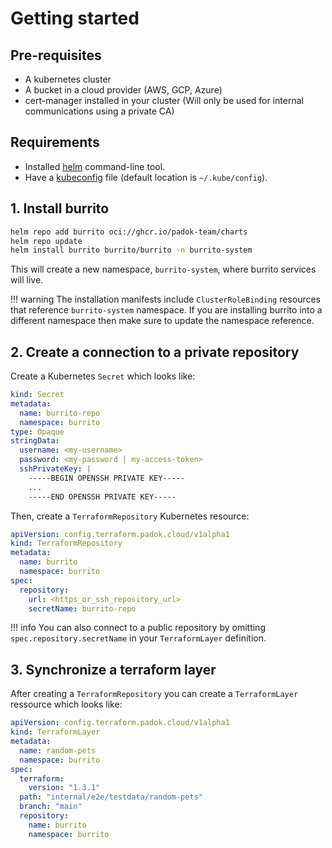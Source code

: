 # Getting started

## Pre-requisites

- A kubernetes cluster
- A bucket in a cloud provider (AWS, GCP, Azure)
- cert-manager installed in your cluster (Will only be used for internal communications using a private CA)

## Requirements

- Installed [helm](https://helm.sh/docs/intro/install/) command-line tool.
- Have a [kubeconfig](https://kubernetes.io/docs/tasks/access-application-cluster/configure-access-multiple-clusters/) file (default location is `~/.kube/config`).

## 1. Install burrito

```bash
helm repo add burrito oci://ghcr.io/padok-team/charts
helm repo update
helm install burrito burrito/burrito -n burrito-system
```

This will create a new namespace, `burrito-system`, where burrito services will live.

!!! warning
    The installation manifests include `ClusterRoleBinding` resources that reference `burrito-system` namespace. If you are installing burrito into a different namespace then make sure to update the namespace reference.

## 2. Create a connection to a private repository

Create a Kubernetes `Secret` which looks like:

```yaml
kind: Secret
metadata:
  name: burrito-repo
  namespace: burrito
type: Opaque
stringData:
  username: <my-username>
  password: <my-password | my-access-token>
  sshPrivateKey: |
    -----BEGIN OPENSSH PRIVATE KEY-----
    ...
    -----END OPENSSH PRIVATE KEY-----
```

Then, create a `TerraformRepository` Kubernetes resource:

```yaml
apiVersion: config.terraform.padok.cloud/v1alpha1
kind: TerraformRepository
metadata:
  name: burrito
  namespace: burrito
spec:
  repository:
    url: <https_or_ssh_repository_url>
    secretName: burrito-repo
```

!!! info
    You can also connect to a public repository by omitting `spec.repository.secretName` in your `TerraformLayer` definition.

## 3. Synchronize a terraform layer

After creating a `TerraformRepository` you can create a `TerraformLayer` ressource which looks like:

```yaml
apiVersion: config.terraform.padok.cloud/v1alpha1
kind: TerraformLayer
metadata:
  name: random-pets
  namespace: burrito
spec:
  terraform:
    version: "1.3.1"
  path: "internal/e2e/testdata/random-pets"
  branch: "main"
  repository:
    name: burrito
    namespace: burrito
```
